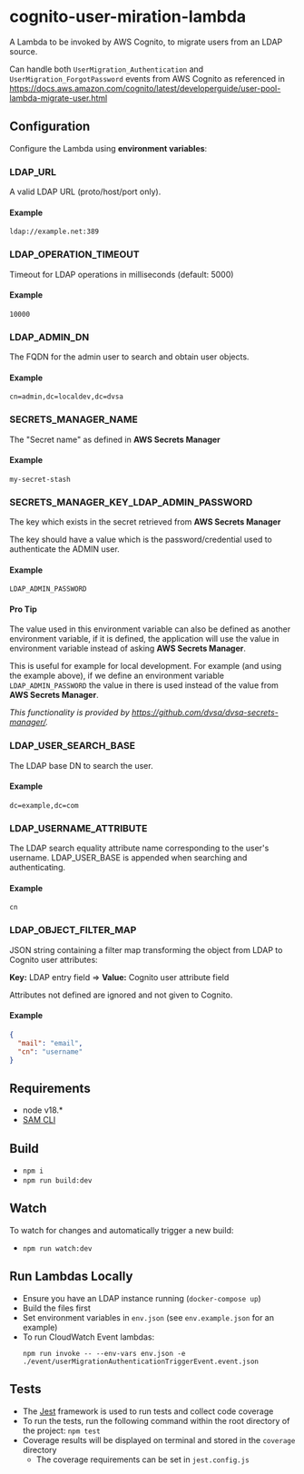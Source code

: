 # cognito-user-miration-lambda

A Lambda to be invoked by AWS Cognito, to migrate users from an LDAP source.

Can handle both `UserMigration_Authentication` and `UserMigration_ForgotPassword` events from AWS Cognito as referenced in https://docs.aws.amazon.com/cognito/latest/developerguide/user-pool-lambda-migrate-user.html

## Configuration

Configure the Lambda using **environment variables**:

### LDAP_URL

A valid LDAP URL (proto/host/port only).

#### Example
```text
ldap://example.net:389
```

### LDAP_OPERATION_TIMEOUT

Timeout for LDAP operations in milliseconds (default: 5000)

#### Example
```text
10000
```

### LDAP_ADMIN_DN

The FQDN for the admin user to search and obtain user objects.

#### Example
```text
cn=admin,dc=localdev,dc=dvsa
```

### SECRETS_MANAGER_NAME

The "Secret name" as defined in **AWS Secrets Manager**

#### Example
```text
my-secret-stash
```

### SECRETS_MANAGER_KEY_LDAP_ADMIN_PASSWORD

The key which exists in the secret retrieved from **AWS Secrets Manager**

The key should have a value which is the password/credential used to authenticate the ADMIN user.

#### Example
```text
LDAP_ADMIN_PASSWORD
```

#### Pro Tip

The value used in this environment variable can also be defined as another environment variable, if it is defined, the application will use the value in environment variable instead of asking **AWS Secrets Manager**. 

This is useful for example for local development. For example (and using the example above), if we define an environment variable `LDAP_ADMIN_PASSWORD` the value in there is used instead of the value from **AWS Secrets Manager**.

_This functionality is provided by https://github.com/dvsa/dvsa-secrets-manager/._ 

### LDAP_USER_SEARCH_BASE

The LDAP base DN to search the user.

#### Example
```text
dc=example,dc=com
```

### LDAP_USERNAME_ATTRIBUTE

The LDAP search equality attribute name corresponding to the user's username. LDAP_USER_BASE is appended when searching and authenticating.

#### Example
```text
cn
```

### LDAP_OBJECT_FILTER_MAP

JSON string containing a filter map transforming the object from LDAP to Cognito user attributes:

**Key:** LDAP entry field  =>  **Value:** Cognito user attribute field

Attributes not defined are ignored and not given to Cognito.

#### Example
```json
{
  "mail": "email",
  "cn": "username"
}
```

## Requirements

- node v18.*
- [SAM CLI](https://docs.aws.amazon.com/serverless-application-model/latest/developerguide/serverless-sam-cli-install.html)


## Build

- `npm i`
- `npm run build:dev`

## Watch

To watch for changes and automatically trigger a new build:
- `npm run watch:dev`


## Run Lambdas Locally

- Ensure you have an LDAP instance running (`docker-compose up`)
- Build the files first
- Set environment variables in `env.json` (see `env.example.json` for an example)
- To run CloudWatch Event lambdas:
  ```
  npm run invoke -- --env-vars env.json -e ./event/userMigrationAuthenticationTriggerEvent.event.json
  ```

## Tests

- The [Jest](https://jestjs.io/) framework is used to run tests and collect code coverage
- To run the tests, run the following command within the root directory of the project: `npm test`
- Coverage results will be displayed on terminal and stored in the `coverage` directory
    - The coverage requirements can be set in `jest.config.js`
